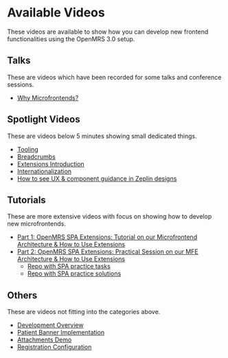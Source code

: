 # Available Videos

These videos are available to show how you can develop new frontend functionalities using the OpenMRS 3.0 setup.

## Talks

These are videos which have been recorded for some talks and conference sessions.

- [Why Microfrontends?](https://youtu.be/XDIIuM7Ffas)

## Spotlight Videos

These are videos below 5 minutes showing small dedicated things.

- [Tooling](https://youtu.be/KDC8DwPWwjc)
- [Breadcrumbs](https://youtu.be/Rq4QGSF9r2M)
- [Extensions Introduction](https://youtu.be/crdEL91oBGs)
- [Internationalization](https://youtu.be/1pLUi47BIBo)
- [How to see UX & component guidance in Zeplin designs](https://www.youtube.com/watch?v=SjluEGDH4LU&feature=youtu.be&ab_channel=OpenMRS)

## Tutorials

These are more extensive videos with focus on showing how to develop new microfrontends.

- [Part 1: OpenMRS SPA Extensions: Tutorial on our Microfrontend Architecture & How to Use Extensions](https://iu.mediaspace.kaltura.com/media/t/1_e7kvnx9t?st=702) 
- [Part 2: OpenMRS SPA Extensions: Practical Session on our MFE Architecture & How to Use Extensions](https://iu.mediaspace.kaltura.com/media/t/1_iaq63mfd?st=282)
   - [Repo with SPA practice tasks](https://github.com/openmrs/openmrs-esm-testresults/tree/feature/workshop)
   - [Repo with SPA practice solutions](https://github.com/openmrs/openmrs-esm-testresults/tree/feature/workshop-solutions)


## Others

These are videos not fitting into the categories above.

- [Development Overview](https://youtu.be/aIi1t5o7agI)
- [Patient Banner Implementation](https://youtu.be/3AoxdCjXbys)
- [Attachments Demo](https://youtu.be/Vm6sWV55nBQ)
- [Registration Configuration](https://youtu.be/PA9IiNgHAq8)
